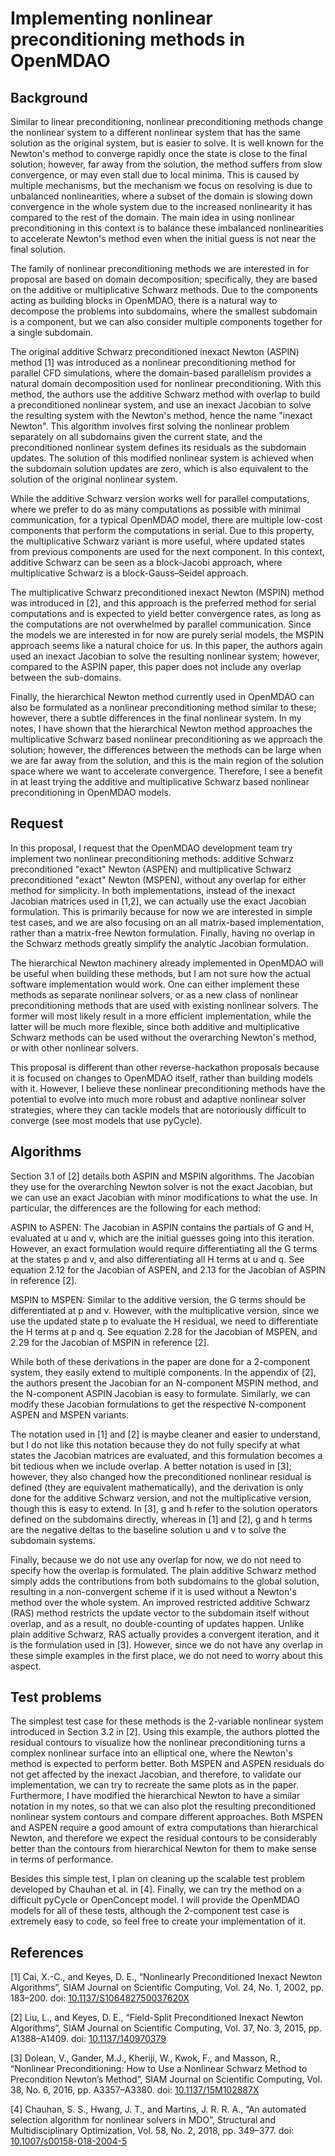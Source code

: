 # Implementing nonlinear preconditioning methods in OpenMDAO

## Background

Similar to linear preconditioning, nonlinear preconditioning methods change the nonlinear system to a different nonlinear system that has the same solution as the original system, but is easier to solve.
It is well known for the Newton's method to converge rapidly once the state is close to the final solution; however, far away from the solution, the method suffers from slow convergence, or may even stall due to local minima.
This is caused by multiple mechanisms, but the mechanism we focus on resolving is due to unbalanced nonlinearities, where a subset of the domain is slowing down convergence in the whole system due to the increased nonlinearity it has compared to the rest of the domain.
The main idea in using nonlinear preconditioning in this context is to balance these imbalanced nonlinearities to accelerate Newton's method even when the initial guess is not near the final solution.

The family of nonlinear preconditioning methods we are interested in for proposal are based on domain decomposition; specifically, they are based on the additive or multiplicative Schwarz methods.
Due to the components acting as building blocks in OpenMDAO, there is a natural way to decompose the problems into subdomains, where the smallest subdomain is a component, but we can also consider multiple components together for a single subdomain.

The original additive Schwarz preconditioned inexact Newton (ASPIN) method [1] was introduced as a nonlinear preconditioning method for parallel CFD simulations, where the domain-based parallelism provides a natural domain decomposition used for nonlinear preconditioning.
With this method, the authors use the additive Schwarz method with overlap to build a preconditioned nonlinear system, and use an inexact Jacobian to solve the resulting system with the Newton's method, hence the name "inexact Newton".
This algorithm involves first solving the nonlinear problem separately on all subdomains given the current state, and the preconditioned nonlinear system defines its residuals as the subdomain updates.
The solution of this modified nonlinear system is achieved when the subdomain solution updates are zero, which is also equivalent to the solution of the original nonlinear system.

While the additive Schwarz version works well for parallel computations, where we prefer to do as many computations as possible with minimal communication, for a typical OpenMDAO model, there are multiple low-cost components that perform the computations in serial. Due to this property, the multiplicative Schwarz variant is more useful, where updated states from previous components are used for the next component.
In this context, additive Schwarz can be seen as a block-Jacobi approach, where multiplicative Schwarz is a block-Gauss–Seidel approach.

The multiplicative Schwarz preconditioned inexact Newton (MSPIN) method was introduced in [2], and this approach is the preferred method for serial computations and is expected to yield better convergence rates, as long as the computations are not overwhelmed by parallel communication.
Since the models we are interested in for now are purely serial models, the MSPIN approach seems like a natural choice for us.
In this paper, the authors again used an inexact Jacobian to solve the resulting nonlinear system; however, compared to the ASPIN paper, this paper does not include any overlap between the sub-domains.

Finally, the hierarchical Newton method currently used in OpenMDAO can also be formulated as a nonlinear preconditioning method similar to these; however, there a subtle differences in the final nonlinear system. 
In my notes, I have shown that the hierarchical Newton method approaches the multiplicative Schwarz based nonlinear preconditioning as we approach the solution; however, the differences between the methods can be large when we are far away from the solution, and this is the main region of the solution space where we want to accelerate convergence.
Therefore, I see a benefit in at least trying the additive and multiplicative Schwarz based nonlinear preconditioning in OpenMDAO models.

## Request

In this proposal, I request that the OpenMDAO development team try implement two nonlinear preconditioning methods: additive Schwarz preconditioned "exact" Newton (ASPEN) and multiplicative Schwarz preconditioned "exact" Newton (MSPEN), without any overlap for either method for simplicity.
In both implementations, instead of the inexact Jacobian matrices used in [1,2], we can actually use the exact Jacobian formulation.
This is primarily because for now we are interested in simple test cases, and we are also focusing on an all matrix-based implementation, rather than a matrix-free Newton formulation.
Finally, having no overlap in the Schwarz methods greatly simplify the analytic Jacobian formulation. 

The hierarchical Newton machinery already implemented in OpenMDAO will be useful when building these methods, but I am not sure how the actual software implementation would work. 
One can either implement these methods as separate nonlinear solvers, or as a new class of nonlinear preconditioning methods that are used with existing nonlinear solvers.
The former will most likely result in a more efficient implementation, while the latter will be much more flexible, since both additive and multiplicative Schwarz methods can be used without the overarching Newton's method, or with other nonlinear solvers.

This proposal is different than other reverse-hackathon proposals because it is focused on changes to OpenMDAO itself, rather than building models with it.
However, I believe these nonlinear preconditioning methods have the potential to evolve into much more robust and adaptive nonlinear solver strategies, where they can tackle models that are notoriously difficult to converge (see most models that use pyCycle).

## Algorithms

Section 3.1 of [2] details both ASPIN and MSPIN algorithms.
The Jacobian they use for the overarching Newton solver is not the exact Jacobian, but we can use an exact Jacobian with minor modifications to what the use.
In particular, the differences are the following for each method:

ASPIN to ASPEN: The Jacobian in ASPIN contains the partials of G and H, evaluated at u and v, which are the initial guesses going into this iteration. However, an exact formulation would require differentiating all the G terms at the states p and v, and also differentiating all H terms at u and q.
See equation 2.12 for the Jacobian of ASPEN, and 2.13 for the Jacobian of ASPIN in reference [2].

MSPIN to MSPEN: Similar to the additive version, the G terms should be differentiated at p and v.
However, with the multiplicative version, since we use the updated state p to evaluate the H residual, we need to differentiate the H terms at p and q. 
See equation 2.28 for the Jacobian of MSPEN, and 2.29 for the Jacobian of MSPIN in reference [2].

While both of these derivations in the paper are done for a 2-component system, they easily extend to multiple components.
In the appendix of [2], the authors present the Jacobian for an N-component MSPIN method, and the N-component ASPIN Jacobian is easy to formulate. 
Similarly, we can modify these Jacobian formulations to get the respective N-component ASPEN and MSPEN variants.

The notation used in [1] and [2] is maybe cleaner and easier to understand, but I do not like this notation because they do not fully specify at what states the Jacobian matrices are evaluated, and this formulation becomes a bit tedious when we include overlap. 
A better notation is used in [3]; however, they also changed how the preconditioned nonlinear residual is defined (they are equivalent mathematically), and the derivation is only done for the additive Schwarz version, and not the multiplicative version, though this is easy to extend.
In [3], g and h refer to the solution operators defined on the subdomains directly, whereas in [1] and [2], g and h terms are the negative deltas to the baseline solution u and v to solve the subdomain systems.

Finally, because we do not use any overlap for now, we do not need to specify how the overlap is formulated.
The plain additive Schwarz method simply adds the contributions from both subdomains to the global solution, resulting in a non-convergent scheme if it is used without a Newton's method over the whole system.
An improved restricted additive Schwarz (RAS) method restricts the update vector to the subdomain itself without overlap, and as a result, no double-counting of updates happen.
Unlike plain additive Schwarz, RAS actually provides a convergent iteration, and it is the formulation used in [3]. 
However, since we do not have any overlap in these simple examples in the first place, we do not need to worry about this aspect.

## Test problems

The simplest test case for these methods is the 2-variable nonlinear system introduced in Section 3.2 in [2].
Using this example, the authors plotted the residual contours to visualize how the nonlinear preconditioning turns a complex nonlinear surface into an elliptical one, where the Newton's method is expected to perform better.
Both MSPEN and ASPEN residuals do not get affected by the inexact Jacobian, and therefore, to validate our implementation, we can try to recreate the same plots as in the paper.
Furthermore, I have modified the hierarchical Newton to have a similar notation in my notes, so that we can also plot the resulting preconditioned nonlinear system contours and compare different approaches.
Both MSPEN and ASPEN require a good amount of extra computations than hierarchical Newton, and therefore we expect the residual contours to be considerably better than the contours from hierarchical Newton for them to make sense in terms of performance.

Besides this simple test, I plan on cleaning up the scalable test problem developed by Chauhan et al. in [4].
Finally, we can try the method on a difficult pyCycle or OpenConcept model.
I will provide the OpenMDAO models for all of these tests, although the 2-component test case is extremely easy to code, so feel free to create your implementation of it.

## References

[1] Cai, X.-C., and Keyes, D. E., “Nonlinearly Preconditioned Inexact Newton Algorithms”, SIAM Journal on Scientific Computing, Vol. 24, No. 1, 2002, pp. 183–200. 
doi: [10.1137/S106482750037620X](http://dx.doi.org/10.1137/S106482750037620X)

[2] Liu, L., and Keyes, D. E., “Field-Split Preconditioned Inexact Newton Algorithms”, SIAM Journal on Scientific Computing, Vol. 37, No. 3, 2015, pp. A1388–A1409. 
doi: [10.1137/140970379](http://dx.doi.org/10.1137/140970379) 

[3] Dolean, V., Gander, M.J., Kheriji, W., Kwok, F., and Masson, R., “Nonlinear Preconditioning: How to Use a Nonlinear Schwarz Method to Precondition Newton’s Method”, SIAM Journal on Scientific Computing, Vol. 38, No. 6, 2016, pp. A3357–A3380. 
doi: [10.1137/15M102887X](http://dx.doi.org/10.1137/15M102887X)

[4] Chauhan, S. S., Hwang, J. T., and Martins, J. R. R. A., “An automated selection algorithm for nonlinear solvers in MDO”, Structural and Multidisciplinary Optimization, Vol. 58, No. 2, 2018, pp. 349–377. 
doi: [10.1007/s00158-018-2004-5](http://dx.doi.org/10.1007/s00158-018-2004-5)